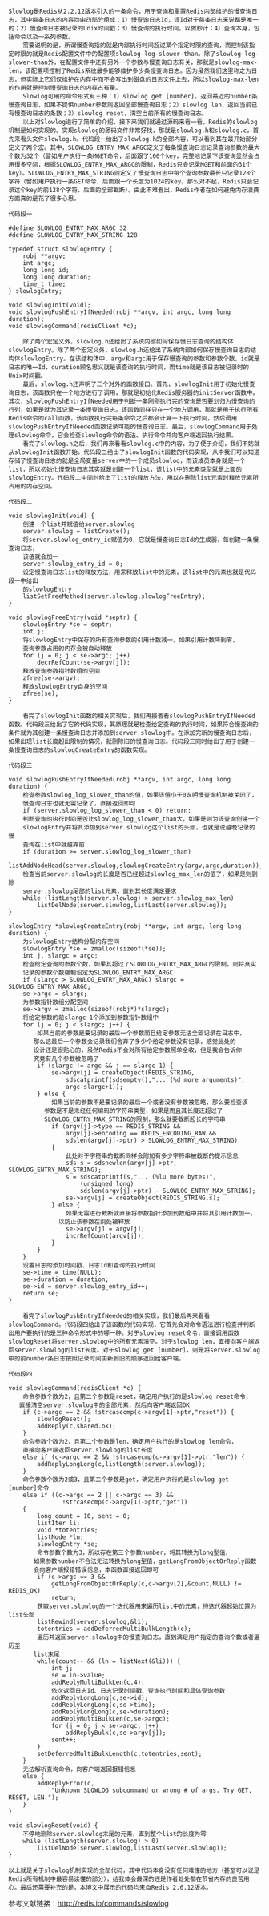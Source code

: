     Slowlog是Redis从2.2.12版本引入的一条命令，用于查询和重置Redis内部维护的慢查询日志，其中每条日志的内容均由四部分组成：1）慢查询日志Id，该Id对于每条日志来说都是唯一的；2）慢查询日志被记录的Unix时间戳；3）慢查询的执行时间，以微秒计；4）查询本身，包括命令以及一系列参数。
        需要说明的是，所谓慢查询指的就是内部执行时间超过某个指定时限的查询，而控制该指定时限的就是Redis配置文件中的配置项slowlog-log-slower-than。除了slowlog-log-slower-than外，在配置文件中还有另外一个参数与慢查询日志有关，那就是slowlog-max-len，该配置项控制了Redis系统最多能够维护多少条慢查询日志。因为虽然我们这里称之为日志，但实际上它们仅维护在内存中而不会写出到磁盘的日志文件上去，所以slowlog-max-len的作用就是控制慢查询日志的内存占有量。
        Slowlog可用的命令形式有三种：1）slowlog get [number]，返回最近的number条慢查询日志，如果不提供number参数则返回全部慢查询日志；2）slowlog len，返回当前已有慢查询日志的条数；3）slowlog reset，清空当前所有的慢查询日志。
        以上对Slowlog进行了简单的介绍，接下来我们就通过源码来看一看，Redis的slowlog机制是如何实现的。实现slowlog的源码文件非常好找，那就是slowlog.h和slowlog.c，首先来看头文件slowlog.h。代码段一给出了slowlog.h的全部内容，可以看到其在最开始部分定义了两个宏。其中，SLOWLOG_ENTRY_MAX_ARGC定义了每条慢查询日志记录查询参数的最大个数为32个（譬如用户执行一条MGET命令，后面跟了100个key，完整地记录下该查询显然会占用很多空间，根据SLOWLOG_ENTRY_MAX_ARGC的限制，Redis只会记录MGET和前面的31个key）。SLOWLOG_ENTRY_MAX_STRING则定义了慢查询日志中每个查询参数最长只记录128个字符（譬如用户执行一条GET命令，后面跟一个长度为1024的key，那么对不起，Redis只会记录这个key的前128个字符，后面的全部截断）。由此不难看出，Redis作者在如何避免内存浪费方面真的是花了很多心思。

    代码段一

    #define SLOWLOG_ENTRY_MAX_ARGC 32
    #define SLOWLOG_ENTRY_MAX_STRING 128

    typedef struct slowlogEntry {
        robj **argv;
        int argc;
        long long id;
        long long duration;
        time_t time;
    } slowlogEntry;

    void slowlogInit(void);
    void slowlogPushEntryIfNeeded(robj **argv, int argc, long long duration);
    void slowlogCommand(redisClient *c);

        除了两个宏定义外，slowlog.h还给出了系统内部如何保存慢日志查询的结构体slowlogEntry。除了两个宏定义外，slowlog.h还给出了系统内部如何保存慢查询日志的结构体slowlogEntry。在该结构体中，argv和argc用于保存慢查询的参数和参数个数，id就是日志的唯一Id，duration顾名思义就是该查询的执行时间，而time就是该日志被记录时的Unix时间戳。
        最后，slowlog.h还声明了三个对外的函数接口。首先，slowlogInit用于初始化慢查询日志，该函数只在一个地方进行了调用，那就是初始化Redis服务器的initServer函数中。其次，slowlogPushEntryIfNeeded用于判断一条刚刚执行完的查询是否要划归为慢查询的行列，如果是就为其记录一条慢查询日志。该函数同样只在一个地方调用，那就是用于执行所有Redis命令的call函数，该函数执行完每条命令之后都会计算一下执行时间，然后调用slowlogPushEntryIfNeeded函数记录可能的慢查询日志。最后，slowlogCommand用于处理slowlog命令，它会检查slowlog命令的语法、执行命令并向客户端返回执行结果。
        看完了slowlog.h之后，我们再来看看slowlog.c中的内容，为了便于介绍，我们不妨就从slowlogInit函数开始。代码段二给出了slowlogInit函数的代码实现，从中我们可以知道存储了慢查询日志的就是全局变量server中的一个成员slowlog，而该成员本身就是一个list，所以初始化慢查询日志其实就是创建一个list，该list中的元素类型就是上面的slowlogEntry。代码段二中同时给出了list的释放方法，用以在删除list元素时释放元素所占用的内存空间。

    代码段二

    void slowlogInit(void) {
        创建一个list并赋值给server.slowlog
        server.slowlog = listCreate();
        将server.slowlog_entry_id赋值为0，它就是慢查询日志Id的生成器，每创建一条慢查询日志，
        该值就会加一
        server.slowlog_entry_id = 0;
        设定慢查询日志list的释放方法，用来释放list中的元素，该list中的元素也就是代码段一中给出
        的slowlogEntry
        listSetFreeMethod(server.slowlog,slowlogFreeEntry);
    }

    void slowlogFreeEntry(void *septr) {
        slowlogEntry *se = septr;
        int j;
        将slowlogEntry中保存的所有查询参数的引用计数减一，如果引用计数降到零，
        查询参数占用的内存会被自动释放
        for (j = 0; j < se->argc; j++)
            decrRefCount(se->argv[j]);
        释放查询参数指针数组的空间
        zfree(se->argv);
        释放slowlogEntry自身的空间
        zfree(se);
    }

        看完了slowlogInit函数的相关实现后，我们再接着看slowlogPushEntryIfNeeded函数。代码段三给出了它的代码实现，其原理就是检查给定查询的执行时间，如果符合慢查询的条件就为其创建一条慢查询日志并添加到server.slowlog中。在添加完新的慢查询日志后，如果出现list长度超出限制的情况，就删除旧的慢查询日志。代码段三同时给出了用于创建一条慢查询日志的slowlogCreateEntry的函数实现。

    代码段三

    void slowlogPushEntryIfNeeded(robj **argv, int argc, long long duration) {
        检查参数slowlog_log_slower_than的值，如果该值小于0说明慢查询机制被关闭了，
        慢查询日志也就无需记录了，直接返回即可
        if (server.slowlog_log_slower_than < 0) return;
        判断查询的执行时间是否比slowlog_log_slower_than大，如果是则为该查询创建一个
        slowlogEntry并将其添加到server.slowlog这个list的头部，也就是说越晚记录的慢
        查询在list中就越靠前
        if (duration >= server.slowlog_log_slower_than)
            listAddNodeHead(server.slowlog,slowlogCreateEntry(argv,argc,duration));
        检查当前server.slowlog的长度是否已经超过slowlog_max_len的值了，如果是则删除
        server.slowlog尾部的list元素，直到其长度满足要求
        while (listLength(server.slowlog) > server.slowlog_max_len)
            listDelNode(server.slowlog,listLast(server.slowlog));
    }

    slowlogEntry *slowlogCreateEntry(robj **argv, int argc, long long duration) {
        为slowlogEntry结构分配内存空间
        slowlogEntry *se = zmalloc(sizeof(*se));
        int j, slargc = argc;
        检查给定查询的参数个数，如果其超过了SLOWLOG_ENTRY_MAX_ARGC的限制，则将真实
        记录的参数个数强制设定为SLOWLOG_ENTRY_MAX_ARGC
        if (slargc > SLOWLOG_ENTRY_MAX_ARGC) slargc = SLOWLOG_ENTRY_MAX_ARGC;
        se->argc = slargc;
        为参数指针数组分配空间
        se->argv = zmalloc(sizeof(robj*)*slargc);
        将给定参数的前slargc-1个添加到参数指针数组中
        for (j = 0; j < slargc; j++) {
            如果当前的参数是要记录的最后一个参数而且给定参数无法全部记录在日志中，
           那么这最后一个参数会记录我们舍弃了多少个给定参数没有记录，感觉此处的
           设计还是很贴心的，虽然Redis不会对所有给定参数照单全收，但是我会告诉你
           究竟有几个参数被忽略了
            if (slargc != argc && j == slargc-1) {
                se->argv[j] = createObject(REDIS_STRING,
                    sdscatprintf(sdsempty(),"... (%d more arguments)",
                    argc-slargc+1));
            } else {
                如果当前的参数不是要记录的最后一个或者没有参数被忽略，那么要检查该
              参数是不是未经任何编码的字符串类型，如果是而且其长度还超过了 
              SLOWLOG_ENTRY_MAX_STRING的限制，那么就要截断超长的字符串
                if (argv[j]->type == REDIS_STRING &&
                    argv[j]->encoding == REDIS_ENCODING_RAW &&
                    sdslen(argv[j]->ptr) > SLOWLOG_ENTRY_MAX_STRING)
                {
                    此处对于字符串的截断同样会附加有多少字符串被截断的提示信息
                    sds s = sdsnewlen(argv[j]->ptr, SLOWLOG_ENTRY_MAX_STRING);
                    s = sdscatprintf(s,"... (%lu more bytes)",
                        (unsigned long)
                        sdslen(argv[j]->ptr) - SLOWLOG_ENTRY_MAX_STRING);
                    se->argv[j] = createObject(REDIS_STRING,s);
                } else {
                    如果无需进行截断就直接将参数指针添加到数组中并将其引用计数加一，
                  以防止该参数在别处被释放
                    se->argv[j] = argv[j];
                    incrRefCount(argv[j]);
                }
            }
        }
        设置日志的添加时间戳、日志Id和查询的执行时间
        se->time = time(NULL);
        se->duration = duration;
        se->id = server.slowlog_entry_id++;
        return se;
    }

        看完了slowlogPushEntryIfNeeded的相关实现，我们最后再来看看slowlogCommand。代码段四给出了该函数的代码实现，它首先会对命令语法进行检查并判断出用户要执行的是三种命令形式中的哪一种。对于slowlog reset命令，直接调用函数slowlogReset将server.slowlog中的所有元素清空。对于slowlog len，直接向客户端返回server.slowlog的list长度。对于slowlog get [number]，则是将server.slowlog中的前number条日志按照记录时间由新到旧的顺序返回给客户端。

    代码段四

    void slowlogCommand(redisClient *c) {
        命令参数个数为2，且第二个参数是reset，确定用户执行的是slowlog reset命令，
       直接清空server.slowlog中的全部元素，然后向客户端返回OK
        if (c->argc == 2 && !strcasecmp(c->argv[1]->ptr,"reset")) {
            slowlogReset();
            addReply(c,shared.ok);
        }
        命令参数个数为2，且第二个参数是len，确定用户执行的是slowlog len命令，
        直接向客户端返回server.slowlog的list长度 
        else if (c->argc == 2 && !strcasecmp(c->argv[1]->ptr,"len")) {
            addReplyLongLong(c,listLength(server.slowlog));
        }
        命令参数个数为2或3，且第二个参数是get，确定用户执行的是slowlog get [number]命令
        else if ((c->argc == 2 || c->argc == 3) &&
                   !strcasecmp(c->argv[1]->ptr,"get"))
        {
            long count = 10, sent = 0;
            listIter li;
            void *totentries;
            listNode *ln;
            slowlogEntry *se;
            命令参数个数为3，所以存在第三个参数number，将其转换为long型值，
           如果参数number不合法无法转换为long型值，getLongFromObjectOrReply函数
           会向客户端报错错误信息，本函数直接返回即可
            if (c->argc == 3 &&
                getLongFromObjectOrReply(c,c->argv[2],&count,NULL) != REDIS_OK)
                return;
            获取server.slowlog的一个迭代器用来遍历list中的元素，待迭代器起始位置为list头部
            listRewind(server.slowlog,&li);
            totentries = addDeferredMultiBulkLength(c);
            遍历并返回server.slowlog中的慢查询日志，直到满足用户指定的查询个数或者遍历至
           list末尾
            while(count-- && (ln = listNext(&li))) {
                int j;
                se = ln->value;
                addReplyMultiBulkLen(c,4);
                依次返回日志Id、日志记录时间戳、查询执行时间和具体查询参数
                addReplyLongLong(c,se->id);
                addReplyLongLong(c,se->time);
                addReplyLongLong(c,se->duration);
                addReplyMultiBulkLen(c,se->argc);
                for (j = 0; j < se->argc; j++)
                    addReplyBulk(c,se->argv[j]);
                sent++;
            }
            setDeferredMultiBulkLength(c,totentries,sent);
        }
        无法解析查询命令，向客户端返回报错信息 
        else {
            addReplyError(c,
                "Unknown SLOWLOG subcommand or wrong # of args. Try GET, RESET, LEN.");
        }
    }

    void slowlogReset(void) {
        不停地删除server.slowlog末尾的元素，直到整个list的长度为零
        while (listLength(server.slowlog) > 0)
            listDelNode(server.slowlog,listLast(server.slowlog));
    }

    以上就是关于slowlog机制实现的全部代码，其中代码本身没有任何难懂的地方（甚至可以说是Redis所有机制中最容易读懂的部分），给我体会最深的还是作者处处都在节省内存的良苦用心。最后还需要补充的是，本博文中展示的代码均来自Redis 2.6.12版本。

参考文献链接：http://redis.io/commands/slowlog
